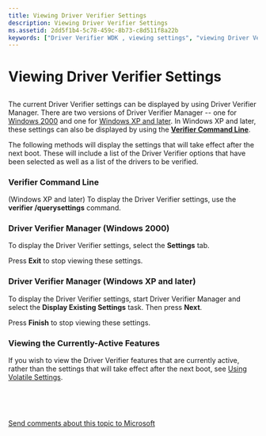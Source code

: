 ```yaml
---
title: Viewing Driver Verifier Settings
description: Viewing Driver Verifier Settings
ms.assetid: 2dd5f1b4-5c78-459c-8b73-c8d511f8a22b
keywords: ["Driver Verifier WDK , viewing settings", "viewing Driver Verifier setting"]
---
```


# Viewing Driver Verifier Settings


## <span id="ddk_viewing_driver_verifier_settings_tools"></span><span id="DDK_VIEWING_DRIVER_VERIFIER_SETTINGS_TOOLS"></span>


The current Driver Verifier settings can be displayed by using Driver Verifier Manager. There are two versions of Driver Verifier Manager -- one for [Windows 2000](driver-verifier-manager--windows-2000-.md) and one for [Windows XP and later](driver-verifier-manager--windows-xp-and-later-.md). In Windows XP and later, these settings can also be displayed by using the [**Verifier Command Line**](verifier-command-line.md).

The following methods will display the settings that will take effect after the next boot. These will include a list of the Driver Verifier options that have been selected as well as a list of the drivers to be verified.

### <span id="verifier_command_line"></span><span id="VERIFIER_COMMAND_LINE"></span>Verifier Command Line

(Windows XP and later) To display the Driver Verifier settings, use the **verifier /querysettings** command.

### <span id="driver_verifier_manager__windows_2000_"></span><span id="DRIVER_VERIFIER_MANAGER__WINDOWS_2000_"></span>Driver Verifier Manager (Windows 2000)

To display the Driver Verifier settings, select the **Settings** tab.

Press **Exit** to stop viewing these settings.

### <span id="driver_verifier_manager__windows_xp_and_later_"></span><span id="DRIVER_VERIFIER_MANAGER__WINDOWS_XP_AND_LATER_"></span>Driver Verifier Manager (Windows XP and later)

To display the Driver Verifier settings, start Driver Verifier Manager and select the **Display Existing Settings** task. Then press **Next**.

Press **Finish** to stop viewing these settings.

### <span id="viewing_the_currently_active_features"></span><span id="VIEWING_THE_CURRENTLY_ACTIVE_FEATURES"></span>Viewing the Currently-Active Features

If you wish to view the Driver Verifier features that are currently active, rather than the settings that will take effect after the next boot, see [Using Volatile Settings](using-volatile-settings.md).

 

 

[Send comments about this topic to Microsoft](mailto:wsddocfb@microsoft.com?subject=Documentation%20feedback%20[devtest\devtest]:%20Viewing%20Driver%20Verifier%20Settings%20%20RELEASE:%20%2811/17/2016%29&body=%0A%0APRIVACY%20STATEMENT%0A%0AWe%20use%20your%20feedback%20to%20improve%20the%20documentation.%20We%20don't%20use%20your%20email%20address%20for%20any%20other%20purpose,%20and%20we'll%20remove%20your%20email%20address%20from%20our%20system%20after%20the%20issue%20that%20you're%20reporting%20is%20fixed.%20While%20we're%20working%20to%20fix%20this%20issue,%20we%20might%20send%20you%20an%20email%20message%20to%20ask%20for%20more%20info.%20Later,%20we%20might%20also%20send%20you%20an%20email%20message%20to%20let%20you%20know%20that%20we've%20addressed%20your%20feedback.%0A%0AFor%20more%20info%20about%20Microsoft's%20privacy%20policy,%20see%20http://privacy.microsoft.com/default.aspx. "Send comments about this topic to Microsoft")




